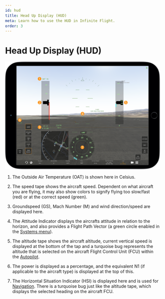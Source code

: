 ```yaml
---
id: hud
title: Head Up Display (HUD)
meta: Learn how to use the HUD in Infinite Flight.
order: 3
---
```


# Head Up Display (HUD)

![Head Up Display](_images/manual/frames/hud.png)



1. The Outside Air Temperature (OAT) is shown here in Celsius.

   

2. The speed tape shows the aircraft speed. Dependent on what aircraft you are flying, it may also show colors to signify flying too slow/fast (red) or at the correct speed (green).

   

3. Groundspeed (GS), Mach Number (M) and wind direction/speed are displayed here.

   

4. The Attitude Indicator displays the aircrafts attitude in relation to the horizon, and also provides a Flight Path Vector (a green circle enabled in the [Systems menu](/guide/getting-started/pilot-user-interface/systems#systems)).

   

5. The altitude tape shows the aircraft altitude, current vertical speed is displayed at the bottom of the tap and a turquoise bug represents the altitude that is selected on the aircraft Flight Control Unit (FCU) within the [Autopilot](/guide/getting-started/pilot-user-interface/autopilot#autopilot).

   

6. The power is displayed as a percentage, and the equivalent N1 (if applicable to the aircraft type) is displayed at the top of this.

   

7. The Horizontal Situation Indicator (HSI) is displayed here and is used for [Navigation](/guide/getting-started/pilot-user-interface/navigation#navigation). There is a turquoise bug just like the altitude tape, which displays the selected heading on the aircraft FCU.